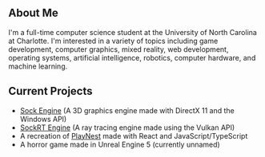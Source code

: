 ## About Me
I'm a full-time computer science student at the University of North Carolina at Charlotte. I'm interested in a variety of topics including game development, computer graphics, mixed reality, web development, operating systems, artificial intelligence, robotics, computer hardware, and machine learning.

## Current Projects
* [Sock Engine](https://github.com/odesai840/Sock-Engine) (A 3D graphics engine made with DirectX 11 and the Windows API)
* [SockRT Engine](https://github.com/odesai840/SockRT-Engine) (A ray tracing engine made using the Vulkan API)
* A recreation of [PlayNest](https://github.com/odesai840/PlayNest) made with React and JavaScript/TypeScript
* A horror game made in Unreal Engine 5 (currently unnamed)
